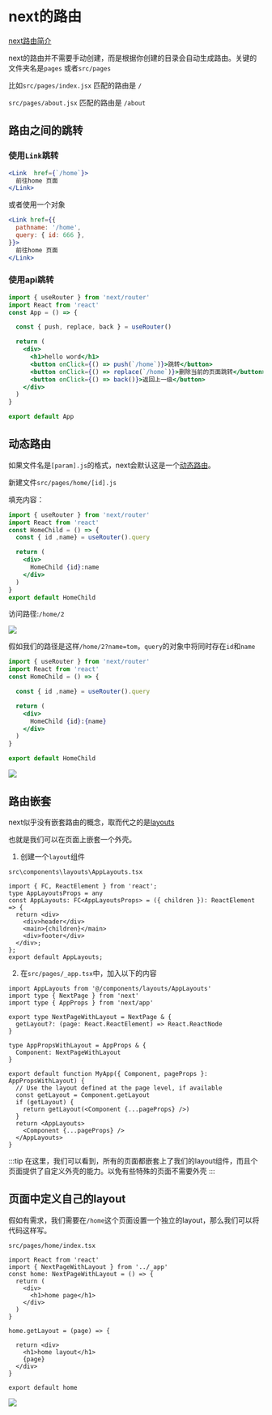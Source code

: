 # next的路由

[next路由简介](https://nextjs.org/docs/routing/introduction)


next的路由并不需要手动创建，而是根据你创建的目录会自动生成路由。关键的文件夹名是`pages` 或者`src/pages`

比如`src/pages/index.jsx`  匹配的路由是 `/`

`src/pages/about.jsx`  匹配的路由是 `/about`



## 路由之间的跳转

### 使用`Link`跳转


```jsx
<Link  href={`/home`}>
  前往home 页面
</Link>
```
或者使用一个对象

```jsx
<Link href={{
  pathname: '/home',
  query: { id: 666 },
}}>
  前往home 页面
</Link>
```
### 使用api跳转

```jsx
import { useRouter } from 'next/router'
import React from 'react'
const App = () => {

  const { push, replace, back } = useRouter()

  return (
    <div>
      <h1>hello word</h1>
      <button onClick={() => push(`/home`)}>跳转</button>
      <button onClick={() => replace(`/home`)}>删除当前的页面跳转</button>
      <button onClick={() => back()}>返回上一级</button>
    </div>
  )
}

export default App
```


## 动态路由

如果文件名是`[param].js`的格式，next会默认这是一个[动态路由](https://nextjs.org/docs/routing/dynamic-routes)。

新建文件`src/pages/home/[id].js`

填充内容：

```jsx
import { useRouter } from 'next/router'
import React from 'react'
const HomeChild = () => {
  const { id ,name} = useRouter().query

  return (
    <div>
      HomeChild {id}:name
    </div>
  )
}
export default HomeChild
```


访问路径:`/home/2`

![](https://s2.loli.net/2023/01/06/yUHf9wLjgvGdFhp.png)

假如我们的路径是这样`/home/2?name=tom`，`query`的对象中将同时存在`id`和`name` 

```jsx
import { useRouter } from 'next/router'
import React from 'react'
const HomeChild = () => {

  const { id ,name} = useRouter().query

  return (
    <div>
      HomeChild {id}:{name}
    </div>
  )
}

export default HomeChild
```

![](https://s2.loli.net/2023/01/06/7j3iazVbDvmGH6f.png)


## 路由嵌套
next似乎没有嵌套路由的概念，取而代之的是[layouts](https://nextjs.org/docs/basic-features/layouts)

也就是我们可以在页面上嵌套一个外壳。

1. 创建一个`layout`组件

`src\components\layouts\AppLayouts.tsx`

```tsx
import { FC, ReactElement } from 'react';
type AppLayoutsProps = any
const AppLayouts: FC<AppLayoutsProps> = ({ children }): ReactElement => {
  return <div>
    <div>header</div>
    <main>{children}</main>
    <div>footer</div>
  </div>;
};
export default AppLayouts;
```



2. 在`src/pages/_app.tsx`中，加入以下的内容

```tsx
import AppLayouts from '@/components/layouts/AppLayouts'
import type { NextPage } from 'next'
import type { AppProps } from 'next/app'

export type NextPageWithLayout = NextPage & {
  getLayout?: (page: React.ReactElement) => React.ReactNode
}

type AppPropsWithLayout = AppProps & {
  Component: NextPageWithLayout
}

export default function MyApp({ Component, pageProps }: AppPropsWithLayout) {
  // Use the layout defined at the page level, if available
  const getLayout = Component.getLayout
  if (getLayout) {
    return getLayout(<Component {...pageProps} />)
  }
  return <AppLayouts>
    <Component {...pageProps} />
  </AppLayouts>
}
```


:::tip
在这里，我们可以看到，所有的页面都嵌套上了我们的layout组件，而且个页面提供了自定义外壳的能力。以免有些特殊的页面不需要外壳
:::

## 页面中定义自己的layout

假如有需求，我们需要在`/home`这个页面设置一个独立的layout，那么我们可以将代码这样写。


`src/pages/home/index.tsx`
```tsx
import React from 'react'
import { NextPageWithLayout } from '../_app'
const home: NextPageWithLayout = () => {
  return (
    <div>
      <h1>home page</h1>
    </div>
  )
}

home.getLayout = (page) => {

  return <div>
    <h1>home layout</h1>
    {page}
  </div>
}

export default home
```

![](https://s2.loli.net/2023/01/10/qC6laQsBbNtd34W.png)